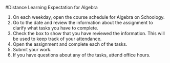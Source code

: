 #Distance Learning Expectation for Algebra

1. On each weekday, open the course schedule for Algebra on Schoology.
2. Go to the date and review the information about the assignment to clarify what tasks you have to complete.
3. Check the box to show that you have reviewed the information. This will be used to keep track of your attendance.
4. Open the assignment and complete each of the tasks.
5. Submit your work.
6. If you have questions about any of the tasks, attend office hours.
